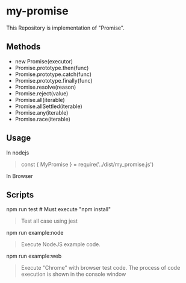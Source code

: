 # my-promise
This Repository is implementation of "Promise".

## Methods
 * new Promise(executor)
 * Promise.prototype.then(func)
 * Promise.prototype.catch(func)
 * Promise.prototype.finally(func)
 * Promise.resolve(reason)
 * Promise.reject(value)
 * Promise.all(iterable)
 * Promise.allSettled(iterable)
 * Promise.any(iterable)
 * Promise.race(iterable)

## Usage
In nodejs
>const { MyPromise } = require('../dist/my_promise.js')

In Browser
><script type="text/javascript" src="../dist/my_promise.js"></script>

## Scripts
npm run test # Must execute "npm install" 
>Test all case using jest

npm run example:node
>Execute NodeJS example code.

npm run example:web
>Execute "Chrome" with browser test code.
>The process of code execution is shown in the console window
